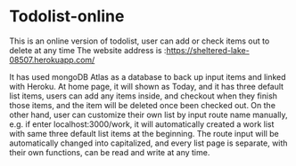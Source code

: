 # Todolist-online
This is an online version of todolist, user can add or check items out to delete at any time
The website address is :https://sheltered-lake-08507.herokuapp.com/




It has used mongoDB Atlas as a database to back up input items and linked with Heroku.
At home page, it will shown as Today, and it has three default list items, users can add any items inside, and checkout when they finish those items, and the item will be deleted once been checked out.
On the other hand, user can customize their own list by input route name manually, e.g. if enter localhost:3000/work, it will automatically created a work list with same three default list items at the beginning.
The route input will be automatically changed into capitalized, and every list page is separate, with their own functions, can be read and write at any time.
